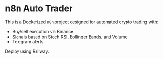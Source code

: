 # n8n Auto Trader

This is a Dockerized `n8n` project designed for automated crypto trading with:
- Buy/sell execution via Binance
- Signals based on Stoch RSI, Bollinger Bands, and Volume
- Telegram alerts

Deploy using Railway.

